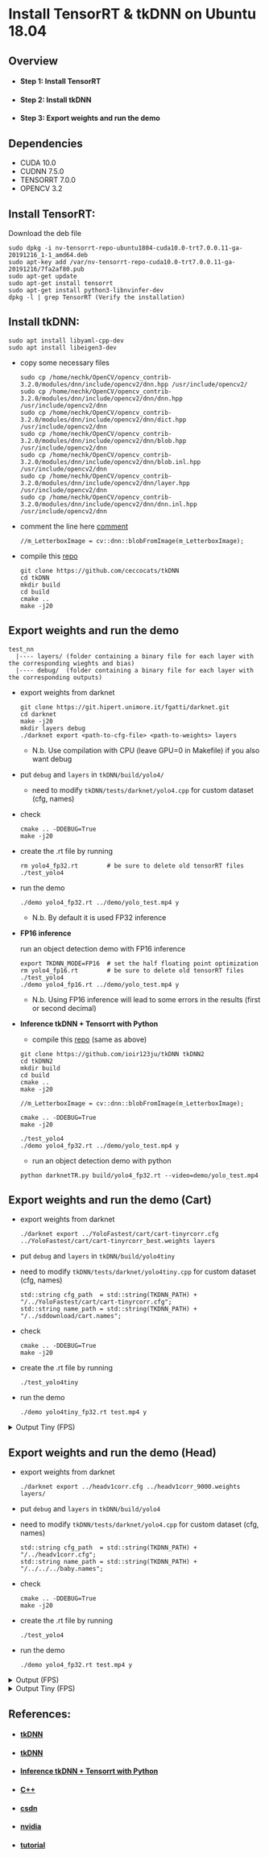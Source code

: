 # Install TensorRT & tkDNN on Ubuntu 18.04

## Overview

- #### Step 1: Install TensorRT
- #### Step 2: Install tkDNN
- #### Step 3: Export weights and run the demo

## Dependencies

* CUDA 10.0
* CUDNN 7.5.0
* TENSORRT 7.0.0
* OPENCV 3.2

## Install TensorRT:

Download the deb file

  ```
  sudo dpkg -i nv-tensorrt-repo-ubuntu1804-cuda10.0-trt7.0.0.11-ga-20191216_1-1_amd64.deb
  sudo apt-key add /var/nv-tensorrt-repo-cuda10.0-trt7.0.0.11-ga-20191216/7fa2af80.pub
  sudo apt-get update
  sudo apt-get install tensorrt
  sudo apt-get install python3-libnvinfer-dev
  dpkg -l | grep TensorRT (Verify the installation)
  ```

## Install tkDNN:

  ```
  sudo apt install libyaml-cpp-dev
  sudo apt install libeigen3-dev
  ```

* copy some necessary files

  ```
  sudo cp /home/nechk/OpenCV/opencv_contrib-3.2.0/modules/dnn/include/opencv2/dnn.hpp /usr/include/opencv2/
  sudo cp /home/nechk/OpenCV/opencv_contrib-3.2.0/modules/dnn/include/opencv2/dnn/dnn.hpp /usr/include/opencv2/dnn
  sudo cp /home/nechk/OpenCV/opencv_contrib-3.2.0/modules/dnn/include/opencv2/dnn/dict.hpp /usr/include/opencv2/dnn
  sudo cp /home/nechk/OpenCV/opencv_contrib-3.2.0/modules/dnn/include/opencv2/dnn/blob.hpp /usr/include/opencv2/dnn
  sudo cp /home/nechk/OpenCV/opencv_contrib-3.2.0/modules/dnn/include/opencv2/dnn/blob.inl.hpp /usr/include/opencv2/dnn
  sudo cp /home/nechk/OpenCV/opencv_contrib-3.2.0/modules/dnn/include/opencv2/dnn/layer.hpp /usr/include/opencv2/dnn
  sudo cp /home/nechk/OpenCV/opencv_contrib-3.2.0/modules/dnn/include/opencv2/dnn/dnn.inl.hpp /usr/include/opencv2/dnn
  ```

* comment the line here [comment](https://github.com/ceccocats/tkDNN/blob/master/src/Int8BatchStream.cpp#L129)

  ```
  //m_LetterboxImage = cv::dnn::blobFromImage(m_LetterboxImage);
  ```

* compile this [repo](https://github.com/ceccocats/tkDNN)

  ```
  git clone https://github.com/ceccocats/tkDNN
  cd tkDNN
  mkdir build
  cd build
  cmake .. 
  make -j20
  ```

## Export weights and run the demo

```
test_nn
  |---- layers/ (folder containing a binary file for each layer with the corresponding wieghts and bias)
  |---- debug/  (folder containing a binary file for each layer with the corresponding outputs)
```

* export weights from darknet

  ```
  git clone https://git.hipert.unimore.it/fgatti/darknet.git  
  cd darknet
  make -j20
  mkdir layers debug
  ./darknet export <path-to-cfg-file> <path-to-weights> layers
  ```

  * N.b. Use compilation with CPU (leave GPU=0 in Makefile) if you also want debug

* put `debug` and `layers` in `tkDNN/build/yolo4/`

  * need to modify `tkDNN/tests/darknet/yolo4.cpp` for custom dataset (cfg, names)

* check

  ```
  cmake .. -DDEBUG=True
  make -j20
  ```

* create the .rt file by running

  ```
  rm yolo4_fp32.rt        # be sure to delete old tensorRT files
  ./test_yolo4            
  ```

* run the demo

  ```
  ./demo yolo4_fp32.rt ../demo/yolo_test.mp4 y
  ```

  * N.b. By default it is used FP32 inference

* **FP16 inference**

  run an object detection demo with FP16 inference

  ```
  export TKDNN_MODE=FP16  # set the half floating point optimization
  rm yolo4_fp16.rt        # be sure to delete old tensorRT files
  ./test_yolo4
  ./demo yolo4_fp16.rt ../demo/yolo_test.mp4 y
  ```

  * N.b. Using FP16 inference will lead to some errors in the results (first or second decimal)

* **Inference tkDNN + Tensorrt with Python**

  * compile this [repo](https://github.com/ioir123ju/tkDNN) (same as above)

  ```
  git clone https://github.com/ioir123ju/tkDNN tkDNN2
  cd tkDNN2
  mkdir build
  cd build
  cmake ..
  make -j20

  //m_LetterboxImage = cv::dnn::blobFromImage(m_LetterboxImage);
  ```

  ```
  cmake .. -DDEBUG=True
  make -j20

  ./test_yolo4
  ./demo yolo4_fp32.rt ../demo/yolo_test.mp4 y
  ```

  * run an object detection demo with python

  ```
  python darknetTR.py build/yolo4_fp32.rt --video=demo/yolo_test.mp4
  ```

## Export weights and run the demo (Cart)

* export weights from darknet

  ```
  ./darknet export ../YoloFastest/cart/cart-tinyrcorr.cfg ../YoloFastest/cart/cart-tinyrcorr_best.weights layers
  ```

* put `debug` and `layers` in `tkDNN/build/yolo4tiny`

* need to modify `tkDNN/tests/darknet/yolo4tiny.cpp` for custom dataset (cfg, names)

  ```
  std::string cfg_path  = std::string(TKDNN_PATH) + "/../YoloFastest/cart/cart-tinyrcorr.cfg";
  std::string name_path = std::string(TKDNN_PATH) + "/../sddownload/cart.names";
  ```

* check

  ```
  cmake .. -DDEBUG=True
  make -j20
  ```

* create the .rt file by running

  ```
  ./test_yolo4tiny
  ```

* run the demo

  ```
  ./demo yolo4tiny_fp32.rt test.mp4 y
  ```

<details>
  <summary>Output Tiny (FPS)</summary>

```
  detection
  yolo4tiny_fp32-cart.rt
  New NetworkRT (TensorRT v7)
  Float16 support: 1
  Int8 support: 1
  DLAs: 0
  TENSORRT LOG: Deserialize required 1064493 microseconds.
  create execution context
  TENSORRT LOG: Current optimization profile is: 0. Please ensure there are no enqueued operations pending in this context prior to switching profiles
  Input/outputs numbers: 4
  input index = 0 -> output index = 3
  Data dim: 1 3 448 800 1
  Data dim: 1 30 56 100 1
  RtBuffer 0   dim: Data dim: 1 3 448 800 1
  RtBuffer 1   dim: Data dim: 1 24 14 25 1
  RtBuffer 2   dim: Data dim: 1 30 28 50 1
  RtBuffer 3   dim: Data dim: 1 30 56 100 1
  camera started
  detection end

  Time stats:
  Min: 2.68929 ms
  Max: 15.7571 ms
  Avg: 3.27645 ms 305.208 FPS
```

</details>

## Export weights and run the demo (Head)

* export weights from darknet

  ```
  ./darknet export ../headv1corr.cfg ../headv1corr_9000.weights layers/
  ```

* put `debug` and `layers` in `tkDNN/build/yolo4`

* need to modify `tkDNN/tests/darknet/yolo4.cpp` for custom dataset (cfg, names)

  ```
  std::string cfg_path  = std::string(TKDNN_PATH) + "/../headv1corr.cfg";
  std::string name_path = std::string(TKDNN_PATH) + "/../../../baby.names";
  ```

* check

  ```
  cmake .. -DDEBUG=True
  make -j20
  ```

* create the .rt file by running

  ```
  ./test_yolo4
  ```

* run the demo

  ```
  ./demo yolo4_fp32.rt test.mp4 y
  ```

<details>
  <summary>Output (FPS)</summary>

```
  detection
  yolo4_fp32-head.rt
  New NetworkRT (TensorRT v7)
  Float16 support: 1
  Int8 support: 1
  DLAs: 0
  TENSORRT LOG: Deserialize required 3193145 microseconds.
  create execution context
  TENSORRT LOG: Current optimization profile is: 0. Please ensure there are no enqueued operations pending in this context prior to switching profiles
  Input/outputs numbers: 4
  input index = 0 -> output index = 3
  Data dim: 1 3 512 512 1
  Data dim: 1 33 16 16 1
  RtBuffer 0   dim: Data dim: 1 3 512 512 1
  RtBuffer 1   dim: Data dim: 1 33 64 64 1
  RtBuffer 2   dim: Data dim: 1 33 32 32 1
  RtBuffer 3   dim: Data dim: 1 33 16 16 1
  camera started
  detection end

  Time stats:
  Min: 9.41671 ms
  Max: 17.5369 ms
  Avg: 10.438 ms  95.8034 FPS
```

</details>

<details>
  <summary>Output Tiny (FPS)</summary>

```
  detection
  yolo4tiny_fp32-head.rt
  New NetworkRT (TensorRT v7)
  Float16 support: 1
  Int8 support: 1
  DLAs: 0
  TENSORRT LOG: Deserialize required 970329 microseconds.
  create execution context
  TENSORRT LOG: Current optimization profile is: 0. Please ensure there are no enqueued operations pending in this context prior to switching profiles
  Input/outputs numbers: 4
  input index = 0 -> output index = 3
  Data dim: 1 3 640 640 1
  Data dim: 1 55 80 80 1
  RtBuffer 0   dim: Data dim: 1 3 640 640 1
  RtBuffer 1   dim: Data dim: 1 44 20 20 1
  RtBuffer 2   dim: Data dim: 1 55 40 40 1
  RtBuffer 3   dim: Data dim: 1 55 80 80 1
  camera started
  detection end

  Time stats:
  Min: 2.94812 ms
  Max: 5.8546 ms
  Avg: 3.28019 ms 304.861 FPS
```

</details>

## References:

- #### [tkDNN](https://github.com/ceccocats/tkDNN)
- #### [tkDNN](https://github.com/ioir123ju/tkDNN)
- #### [Inference tkDNN + Tensorrt with Python](https://github.com/ceccocats/tkDNN/issues/30)
- #### [C++](https://github.com/ceccocats/tkDNN/issues/87)
- #### [csdn](https://blog.csdn.net/gdfsy123/article/details/113823771)
- #### [nvidia](https://docs.nvidia.com/deeplearning/tensorrt/install-guide/index.html)
- #### [tutorial](https://medium.com/ching-i/tensorrt-%E4%BB%8B%E7%B4%B9%E8%88%87%E5%AE%89%E8%A3%9D%E6%95%99%E5%AD%B8-45e44f73b25e)


